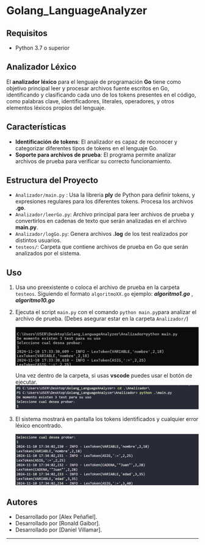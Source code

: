 # Golang_LanguageAnalyzer

## Requisitos

- Python 3.7 o superior

## Analizador Léxico

El **analizador léxico** para el lenguaje de programación **Go** tiene como objetivo principal  leer y procesar archivos fuente escritos en Go, identificando y clasificando cada uno de los tokens presentes en el código, como palabras clave, identificadores, literales, operadores, y otros elementos léxicos propios del lenguaje.

## Características

- **Identificación de tokens**: El analizador es capaz de reconocer y categorizar diferentes tipos de tokens en el lenguaje Go.
- **Soporte para archivos de prueba**: El programa permite analizar archivos de prueba para verificar su correcto funcionamiento.

## Estructura del Proyecto
- `Analizador/main.py`  : Usa la libreria **ply** de Python para definir tokens, y expresiones regulares para los diferentes tokens. Procesa los archivos **.go**.
- `Analizador/leerGo.py`: Archivo principal para leer archivos de prueba y convertirlos en cadenas de texto que serán analizadas en el archivo **main.py**.
- `Analizador/logGo.py`: Genera archivos **.log** de los test realizados por distintos usuarios.
- `testeos/`: Carpeta que contiene archivos de prueba en Go que serán analizados por el sistema.

## Uso

1. Usa uno preexistente o coloca el archivo de prueba en la carpeta `testeos`. Siguiendo el formato `algoritmoXX.go`
   ejemplo: ***algoritmo1.go*** , ***algoritmo10.go***
2. Ejecuta el script `main.py` con el comando `python main.py`para analizar el archivo de prueba. (Debes asegurar estar en la carpeta `Analizador/`)

   ![Ejecución desde la terminal](readme_Material/ejecucion1.png)

    Una vez dentro de la carpeta, si usas **vscode** puedes usar el botón de ejecutar.
   ![Ejecución desde la terminal](readme_Material/ejecucion2.png)

3. El sistema mostrará en pantalla los tokens identificados y cualquier error léxico encontrado.

   ![Tokens Identificados](readme_Material/tokens_identificados.png)



## Autores

- Desarrollado por [Alex Peñafiel].
- Desarrollado por [Ronald Gaibor].
- Desarrollado por [Daniel Villamar].

---
